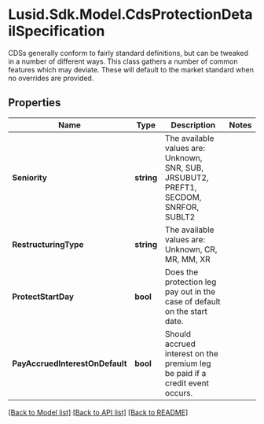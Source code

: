 # Lusid.Sdk.Model.CdsProtectionDetailSpecification
CDSs generally conform to fairly standard definitions, but can be tweaked in a number of different ways.  This class gathers a number of common features which may deviate. These will default to the market standard when  no overrides are provided.

## Properties

Name | Type | Description | Notes
------------ | ------------- | ------------- | -------------
**Seniority** | **string** | The available values are: Unknown, SNR, SUB, JRSUBUT2, PREFT1, SECDOM, SNRFOR, SUBLT2 | 
**RestructuringType** | **string** | The available values are: Unknown, CR, MR, MM, XR | 
**ProtectStartDay** | **bool** | Does the protection leg pay out in the case of default on the start date. | 
**PayAccruedInterestOnDefault** | **bool** | Should accrued interest on the premium leg be paid if a credit event occurs. | 

[[Back to Model list]](../README.md#documentation-for-models) [[Back to API list]](../README.md#documentation-for-api-endpoints) [[Back to README]](../README.md)

